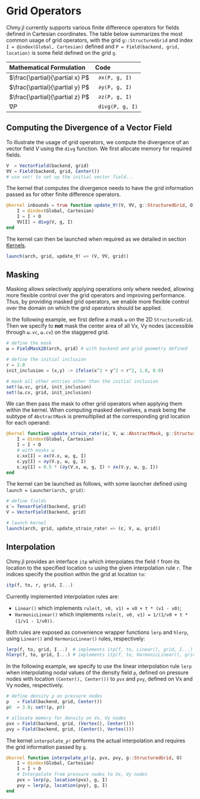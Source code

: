 # Grid Operators

Chmy.jl currently supports various finite difference operators for fields defined in Cartesian coordinates. The table below summarizes the most common usage of grid operators, with the grid `g::StructuredGrid` and index `I = @index(Global, Cartesian)` defined and `P = Field(backend, grid, location)` is some field defined on the grid `g`.

| Mathematical Formulation | Code |
|:-------|:------------|
| $\frac{\partial}{\partial x} P$ | ` ∂x(P, g, I)` |
| $\frac{\partial}{\partial y} P$ | ` ∂y(P, g, I)` |
| $\frac{\partial}{\partial z} P$ | ` ∂z(P, g, I)` |
| $\nabla P$ | ` divg(P, g, I)` |

## Computing the Divergence of a Vector Field

To illustrate the usage of grid operators, we compute the divergence of an vector field $V$ using the `divg` function. We first allocate memory for required fields.

```julia
V  = VectorField(backend, grid)
∇V = Field(backend, grid, Center())
# use set! to set up the initial vector field...
```

The kernel that computes the divergence needs to have the grid information passed as for other finite difference operators.

```julia
@kernel inbounds = true function update_∇!(V, ∇V, g::StructuredGrid, O)
    I = @index(Global, Cartesian)
    I = I + O
    ∇V[I] = divg(V, g, I)
end
```

The kernel can then be launched when required as we detailed in section [Kernels](./kernels.md).

```julia
launch(arch, grid, update_∇! => (V, ∇V, grid))
```

## Masking

Masking allows selectively applying operations only where needed, allowing more flexible control over the grid operators and improving performance. Thus, by providing masked grid operators, we enable more flexible control over the domain on which the grid operators should be applied.

In the following example, we first define a mask `ω` on the 2D `StructuredGrid`. Then we specify to **not** mask the center area of all Vx, Vy nodes (accessible through `ω.vc`, `ω.cv`) on the staggered grid.

```julia
# define the mask
ω = FieldMask2D(arch, grid) # with backend and grid geometry defined

# define the initial inclusion
r = 2.0
init_inclusion = (x,y) -> ifelse(x^2 + y^2 < r^2, 1.0, 0.0)

# mask all other entries other than the initial inclusion
set!(ω.vc, grid, init_inclusion)
set!(ω.cv, grid, init_inclusion)
```

We can then pass the mask to other grid operators when applying them within the kernel. When computing masked derivatives, a mask being the subtype of `AbstractMask` is premultiplied at the corresponding grid location for each operand:

```julia
@kernel function update_strain_rate!(ε̇, V, ω::AbstractMask, g::StructuredGrid, O)
    I = @index(Global, Cartesian)
    I = I + O
    # with masks ω
    ε̇.xx[I] = ∂x(V.x, ω, g, I)
    ε̇.yy[I] = ∂y(V.y, ω, g, I)
    ε̇.xy[I] = 0.5 * (∂y(V.x, ω, g, I) + ∂x(V.y, ω, g, I))
end
```

The kernel can be launched as follows, with some launcher defined using `launch = Launcher(arch, grid)`:

```julia
# define fields
ε̇ = TensorField(backend, grid)
V = VectorField(backend, grid)

# launch kernel
launch(arch, grid, update_strain_rate! => (ε̇, V, ω, grid))
```

## Interpolation

Chmy.jl provides an interface `itp` which interpolates the field `f` from its location to the specified location `to` using the given interpolation rule `r`. The indices specify the position within the grid at location `to`:

```julia
itp(f, to, r, grid, I...)
```

Currently implemented interpolation rules are:
- `Linear()` which implements `rule(t, v0, v1) = v0 + t * (v1 - v0)`;
- `HarmonicLinear()` which implements `rule(t, v0, v1) = 1/(1/v0 + t * (1/v1 - 1/v0))`.

Both rules are exposed as convenience wrapper functions `lerp` and `hlerp`, using `Linear()` and `HarmonicLinear()` rules, respectively:

```julia
lerp(f, to, grid, I...)  # implements itp(f, to, Linear(), grid, I...)
hlerp(f, to, grid, I...) # implements itp(f, to, HarmonicLinear(), grid, I...)
```

In the following example, we specify to use the linear interpolation rule `lerp` when interpolating nodal values of the density field `ρ`, defined on pressure nodes with location `(Center(), Center())` to `ρvx` and `ρvy`, defined on Vx and Vy nodes, respectively.

```julia
# define density ρ on pressure nodes
ρ   = Field(backend, grid, Center())
ρ0  = 3.0; set!(ρ, ρ0)

# allocate memory for density on Vx, Vy nodes
ρvx = Field(backend, grid, (Vertex(), Center()))
ρvy = Field(backend, grid, (Center(), Vertex()))
```

The kernel `interpolate_ρ!` performs the actual interpolation and requires the grid information passed by `g`.

```julia
@kernel function interpolate_ρ!(ρ, ρvx, ρvy, g::StructuredGrid, O)
    I = @index(Global, Cartesian)
    I = I + O
    # Interpolate from pressure nodes to Vx, Vy nodes
    ρvx = lerp(ρ, location(ρvx), g, I)
    ρvy = lerp(ρ, location(ρvy), g, I)
end
```
